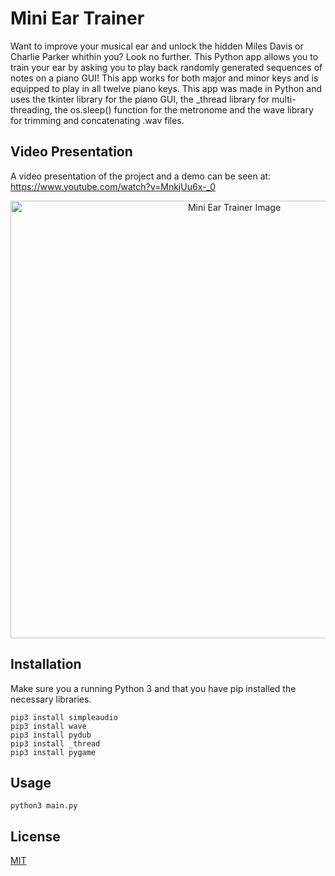 # Mini Ear Trainer

Want to improve your musical ear and unlock the hidden Miles Davis or Charlie Parker whithin you? Look no further. This Python app allows you to train your ear by asking you to play back randomly generated sequences of notes on a piano GUI! This app works for both major and minor keys and is equipped to play in all twelve piano keys. This app was made in Python and uses the tkinter library for the piano GUI, the _thread library for multi-threading, the os.sleep() function for the metronome and the wave library for trimming and concatenating .wav files.

## Video Presentation

A video presentation of the project and a demo can be seen at: https://www.youtube.com/watch?v=MnkjUu6x-_0

<p align="center">
  <img width="700" alt="Mini Ear Trainer Image" src="https://user-images.githubusercontent.com/54515271/105939281-e57b0300-6026-11eb-9325-f293b71a686a.png">
</p>

## Installation

Make sure you a running Python 3 and that you have pip installed the necessary libraries.

```pip3 install tkinter
pip3 install simpleaudio
pip3 install wave
pip3 install pydub
pip3 install _thread
pip3 install pygame
```

## Usage

```
python3 main.py
```

## License
[MIT](https://choosealicense.com/licenses/mit/)

